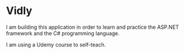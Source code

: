 # Vidly

I am building this application in order to learn and practice the ASP.NET framework and the C# programming language.

I am using a Udemy course to self-teach.

